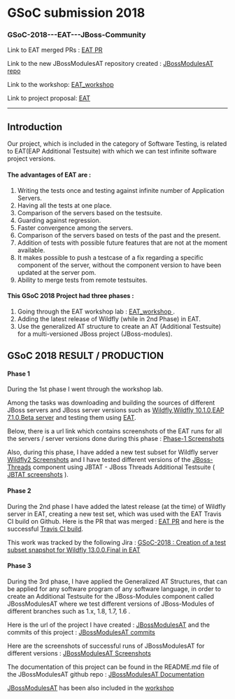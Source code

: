 GSoC submission 2018 
===================

### GSoC-2018---EAT---JBoss-Community

Link to EAT merged PRs : [EAT PR](https://github.com/jboss-set/eap-additional-testsuite/pull/41)

Link to the new JBossModulesAT repository created : [JBossModulesAT repo](https://github.com/koderproxy/JBossModulesAT)

Link to the workshop: [EAT_workshop ](https://www.dropbox.com/s/bebhyd1iz7cg1i2/EAT_WORKSHOP.odt?dl=0)

Link to project proposal: [EAT](https://summerofcode.withgoogle.com/projects/#5384917089779712)

----------

Introduction
-------------

Our project, which is included in the category of Software Testing, is related to EAT(EAP Additional Testsuite) with which we can test infinite software project versions. 


#### The advantages of EAT are :

1. Writing the tests once and testing against infinite number of Application Servers.
2. Having all the tests at one place.
3. Comparison of the servers based on the testsuite.
4. Guarding against regression.
5. Faster convergence among the servers.
6. Comparison of the servers based on tests of the past and the present.
7. Addition of tests with possible future features that are not at the moment available.
8. It makes possible to push a testcase of a fix regarding a specific component of the server, without the component version to have been updated at the server pom.
9. Ability to merge tests from remote testsuites.


#### This GSoC 2018 Project had three phases :

1. Going through the EAT workshop lab : [EAT_workshop ](https://www.dropbox.com/s/bebhyd1iz7cg1i2/EAT_WORKSHOP.odt?dl=0) .
2. Adding the latest release of Wildfly (while in 2nd Phase) in EAT.
3. Use the generalized AT structure to create an AT (Additional Testsuite) for a multi-versioned JBoss project (JBoss-modules).


GSoC 2018 RESULT / PRODUCTION
------------------------------

#### Phase 1

During the 1st phase I went through the workshop lab. 

Among the tasks was downloading and building the sources of different JBoss servers and JBoss server versions such as [Wildfly](https://github.com/wildfly/wildfly),[Wildfly 10.1.0](https://github.com/wildfly/wildfly/releases/tag/10.1.0.Final),[EAP 7.1.0.Beta server](https://developers.redhat.com/products/eap/download/) and testing them using [EAT](https://github.com/jboss-set/eap-additional-testsuite). 

Below, there is a url link which contains screenshots of the EAT runs for all the servers / server versions done during this phase :
[Phase-1 Screenshots](https://www.dropbox.com/sh/32zaykvtav3im3w/AAAcaovgOW8fOlE7Wtz7ZS1xa?dl=0)

Also, during this phase, I have added a new test subset for Wildfly server [Wildfly2 Screenshots](https://www.dropbox.com/sh/xyza30llr2se3pk/AABr2Qcxdcx6IlmZbXyA1xEha?dl=0) and I have tested different versions of the [JBoss-Threads](https://github.com/jbossas/jboss-threads) component using JBTAT - JBoss Threads Additional Testsuite ( [JBTAT screenshots]( https://www.dropbox.com/sh/dqffo0niy5x6esg/AAB0GMKmiL4XInXT-Z_dyawLa?dl=0) ).



#### Phase 2

During the 2nd phase I have added the latest release (at the time) of Wildfly server in EAT, creating a new test set, which was used with the EAT Travis CI build on Github.  Here is the PR that was merged : [EAT PR](https://github.com/jboss-set/eap-additional-testsuite/pull/41) and here is the successful [Travis CI build](https://travis-ci.org/jboss-set/eap-additional-testsuite/builds/405257910).

This work was tracked by the following Jira : [GSoC-2018 : Creation of a test subset snapshot for Wildfly 13.0.0.Final in EAT](https://issues.jboss.org/browse/WFLY-10560)



#### Phase 3

During the 3rd phase, I have applied the  Generalized AT Structures, that can be applied for any software program of any software language, in order to create an Additional Testsuite for the JBoss-Modules component called JBossModulesAT where we test different versions of JBoss-Modules of different branches such as 1.x, 1.8, 1.7, 1.6 .

Here is the url of the project I have created : [JBossModulesAT](https://github.com/koderproxy/JBossModulesAT) 
and the commits of this project :  [JBossModulesAT commits](https://github.com/koderproxy/JBossModulesAT/commits/master)

Here are the screenshots of successful runs of JBossModulesAT for different versions : [JBossModulesAT Screenshots](https://www.dropbox.com/sh/rcak1agnaozv6br/AADrGTjmqbVbzaXsGTxXzZX7a?dl=0)

The documentation of this project can be found in the README.md file of the JBossModulesAT github repo :  [JBossModulesAT Documentation](https://github.com/koderproxy/JBossModulesAT/blob/master/README.md)

[JBossModulesAT](https://github.com/koderproxy/JBossModulesAT)  has been also included in the [workshop](https://www.dropbox.com/s/bebhyd1iz7cg1i2/EAT_WORKSHOP.odt?dl=0)








